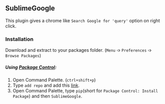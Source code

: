 ## SublimeGoogle
This plugin gives a chrome like `Search Google for 'query'` option on right click.

### Installation
Download and extract to your packages folder. (`Menu` &#10153; `Preferences` &#10153; `Browse Packages`)

##### Using [Package Control](https://packagecontrol.io/installation):
  1. Open Command Palette. (`ctrl+shift+p`)
  2. Type `add repo` and add this [link](https://github.com/krikx/SublimeGoogle/).
  3. Open Command Palette, type `pip`(short for `Package Control: Install Package`) and then `SublimeGoogle`.
